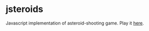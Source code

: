 # jsteroids

Javascript implementation of asteroid-shooting game. Play it [here](https://carlos-aurelio.github.io/jsteroids/jsteroids.html).
